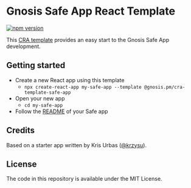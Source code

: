 # Gnosis Safe App React Template
[![npm version](https://badge.fury.io/js/%40gnosis.pm%2Fcra-template-safe-app.svg)](https://badge.fury.io/js/%40gnosis.pm%2Fcra-template-safe-app)

This [CRA template](https://create-react-app.dev/docs/custom-templates/) provides an easy start to the Gnosis Safe App development. 

## Getting started

- Create a new React app using this template
  - `npx create-react-app my-safe-app --template @gnosis.pm/cra-template-safe-app`
- Open your new app
  - `cd my-safe-app`
- Follow the [README](template/README.md) of your Safe app


## Credits

Based on a starter app written by Kris Urbas ([@krzysu](https://twitter.com/krzysu)).

## License

The code in this repository is available under the MIT License.
